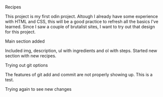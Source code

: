 Recipes

This project is my first odin project. Altough I already have some experience with
HTML and CSS, this will be a good practice to refresh all the basics I've learned.
Since I saw a couple of brutalist sites, I want to try out that design for this project.

Main section added

Included img, description, ul with ingredients and ol with steps. Started new section with new recipes.

Trying out git options

The features of git add and commit are not properly showing up. This is a test.

Trying again to see new changes